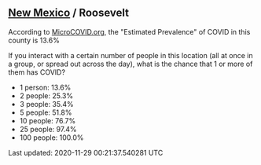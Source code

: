 
## [New Mexico](/united-states/new-mexico) / Roosevelt

According to [MicroCOVID.org](http://microcovid.org),
the "Estimated Prevalence" of COVID in this county is 13.6%

If you interact with a certain number of people in this location
(all at once in a group, or spread out across the day), what is the chance that
1 or more of them has COVID?

- 1 person: 13.6%
- 2 people: 25.3%
- 3 people: 35.4%
- 5 people: 51.8%
- 10 people: 76.7%
- 25 people: 97.4%
- 100 people: 100.0%

Last updated: 2020-11-29 00:21:37.540281 UTC
